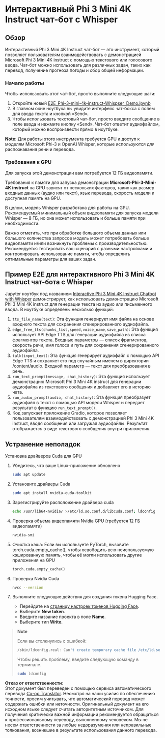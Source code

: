 <!--
CO_OP_TRANSLATOR_METADATA:
{
  "original_hash": "006e8cf75211d3297f24e1b22e38955f",
  "translation_date": "2025-07-17T02:13:27+00:00",
  "source_file": "md/02.Application/01.TextAndChat/Phi3/E2E_Phi-3-mini_with_whisper.md",
  "language_code": "ru"
}
-->
# Интерактивный Phi 3 Mini 4K Instruct чат-бот с Whisper

## Обзор

Интерактивный Phi 3 Mini 4K Instruct чат-бот — это инструмент, который позволяет пользователям взаимодействовать с демонстрацией Microsoft Phi 3 Mini 4K instruct с помощью текстового или голосового ввода. Чат-бот можно использовать для различных задач, таких как перевод, получение прогноза погоды и сбор общей информации.

### Начало работы

Чтобы использовать этот чат-бот, просто выполните следующие шаги:

1. Откройте новый [E2E_Phi-3-mini-4k-instruct-Whispser_Demo.ipynb](https://github.com/microsoft/Phi-3CookBook/blob/main/code/06.E2E/E2E_Phi-3-mini-4k-instruct-Whispser_Demo.ipynb)
2. В главном окне ноутбука вы увидите интерфейс чат-бокса с полем для ввода текста и кнопкой «Send».
3. Чтобы использовать текстовый чат-бот, просто введите сообщение в поле ввода и нажмите кнопку «Send». Чат-бот ответит аудиофайлом, который можно воспроизвести прямо в ноутбуке.

**Note**: Для работы этого инструмента требуется GPU и доступ к моделям Microsoft Phi-3 и OpenAI Whisper, которые используются для распознавания речи и перевода.

### Требования к GPU

Для запуска этой демонстрации вам потребуется 12 ГБ видеопамяти.

Требования к памяти для запуска демонстрации **Microsoft-Phi-3-Mini-4K instruct** на GPU зависят от нескольких факторов, таких как размер входных данных (аудио или текст), язык перевода, скорость модели и доступная память на GPU.

В целом, модель Whisper разработана для работы на GPU. Рекомендуемый минимальный объем видеопамяти для запуска модели Whisper — 8 ГБ, но она может использовать и больше памяти при необходимости.

Важно отметить, что при обработке большого объема данных или большого количества запросов модель может потребовать больше видеопамяти и/или возникнуть проблемы с производительностью. Рекомендуется тестировать ваш сценарий с разными настройками и контролировать использование памяти, чтобы определить оптимальные параметры для ваших задач.

## Пример E2E для интерактивного Phi 3 Mini 4K Instruct чат-бота с Whisper

Jupyter ноутбук под названием [Interactive Phi 3 Mini 4K Instruct Chatbot with Whisper](https://github.com/microsoft/Phi-3CookBook/blob/main/code/06.E2E/E2E_Phi-3-mini-4k-instruct-Whispser_Demo.ipynb) демонстрирует, как использовать демонстрацию Microsoft Phi 3 Mini 4K instruct для генерации текста из аудио или письменного ввода. В ноутбуке определены несколько функций:

1. `tts_file_name(text)`: Эта функция генерирует имя файла на основе входного текста для сохранения сгенерированного аудиофайла.
1. `edge_free_tts(chunks_list,speed,voice_name,save_path)`: Эта функция использует API Edge TTS для генерации аудиофайла из списка фрагментов текста. Входные параметры — список фрагментов, скорость речи, имя голоса и путь для сохранения сгенерированного аудиофайла.
1. `talk(input_text)`: Эта функция генерирует аудиофайл с помощью API Edge TTS и сохраняет его под случайным именем в директории /content/audio. Входной параметр — текст для преобразования в речь.
1. `run_text_prompt(message, chat_history)`: Эта функция использует демонстрацию Microsoft Phi 3 Mini 4K instruct для генерации аудиофайла из текстового сообщения и добавляет его в историю чата.
1. `run_audio_prompt(audio, chat_history)`: Эта функция преобразует аудиофайл в текст с помощью API модели Whisper и передает результат в функцию `run_text_prompt()`.
1. Код запускает приложение Gradio, которое позволяет пользователям взаимодействовать с демонстрацией Phi 3 Mini 4K instruct, вводя сообщения или загружая аудиофайлы. Результат отображается в виде текстового сообщения внутри приложения.

## Устранение неполадок

Установка драйверов Cuda для GPU

1. Убедитесь, что ваше Linux-приложение обновлено

    ```bash
    sudo apt update
    ```

1. Установите драйверы Cuda

    ```bash
    sudo apt install nvidia-cuda-toolkit
    ```

1. Зарегистрируйте расположение драйвера cuda

    ```bash
    echo /usr/lib64-nvidia/ >/etc/ld.so.conf.d/libcuda.conf; ldconfig
    ```

1. Проверка объема видеопамяти Nvidia GPU (требуется 12 ГБ видеопамяти)

    ```bash
    nvidia-smi
    ```

1. Очистка кэша: Если вы используете PyTorch, вызовите torch.cuda.empty_cache(), чтобы освободить всю неиспользуемую кэшированную память, чтобы её могли использовать другие приложения на GPU

    ```python
    torch.cuda.empty_cache() 
    ```

1. Проверка Nvidia Cuda

    ```bash
    nvcc --version
    ```

1. Выполните следующие действия для создания токена Hugging Face.

    - Перейдите на [страницу настроек токенов Hugging Face](https://huggingface.co/settings/tokens?WT.mc_id=aiml-137032-kinfeylo).
    - Выберите **New token**.
    - Введите название проекта в поле **Name**.
    - Выберите тип **Write**.

> **Note**
>
> Если вы столкнулись с ошибкой:
>
> ```bash
> /sbin/ldconfig.real: Can't create temporary cache file /etc/ld.so.cache~: Permission denied 
> ```
>
> Чтобы решить проблему, введите следующую команду в терминале.
>
> ```bash
> sudo ldconfig
> ```

**Отказ от ответственности**:  
Этот документ был переведен с помощью сервиса автоматического перевода [Co-op Translator](https://github.com/Azure/co-op-translator). Несмотря на наши усилия по обеспечению точности, просим учитывать, что автоматический перевод может содержать ошибки или неточности. Оригинальный документ на его исходном языке следует считать авторитетным источником. Для получения критически важной информации рекомендуется обращаться к профессиональному переводу, выполненному человеком. Мы не несем ответственности за любые недоразумения или неправильные толкования, возникшие в результате использования данного перевода.